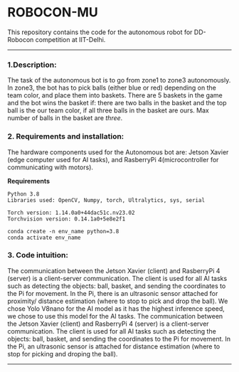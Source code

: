 # ROBOCON-MU

This repository contains the code for the autonomous robot for DD-Robocon competition at IIT-Delhi. 



---
### 1.Description:
The task of the autonomous bot is to go from zone1 to zone3 autonomously. In zone3, the bot has to pick balls (either blue or red) depending on the team color, and place them into baskets. There are 5 baskets in the game and the bot wins the basket if: there are two balls in the basket and the top ball is the our team color, if all three balls in the basket are ours. Max number of balls in the basket are *three*.  

### 2. Requirements and installation:
The hardware components used for the Autonomous bot are: Jetson Xavier (edge computer used for AI tasks), and RasberryPi 4(microcontroller for communicating with motors).

**Requirements**
```
Python 3.8
Libraries used: OpenCV, Numpy, torch, Ultralytics, sys, serial

Torch version: 1.14.0a0+44dac51c.nv23.02
Torchvision version: 0.14.1a0+5e8e2f1
```

```
conda create -n env_name python=3.8
conda activate env_name
```

### 3. Code intuition:
The communication between the Jetson Xavier (client) and RasberryPi 4 (server) is a client-server communication. The client is used for all AI tasks such as detecting the objects: ball, basket, and sending the coordinates to the Pi for movement. In the Pi, there is an ultrasonic sensor attached for proximity/ distance estimation (where to stop to pick and drop the ball). We chose Yolo V8nano for the AI model as it has the highest inference speed, we chose to use this model for the AI tasks. 
The communication between the Jetson Xavier (client) and RasberryPi 4 (server) is a client-server communication. The client is used for all AI tasks such as detecting the objects: ball, basket, and sending the coordinates to the Pi for movement. In the Pi, an ultrasonic sensor is attached for distance estimation (where to stop for picking and droping the ball). 

---
